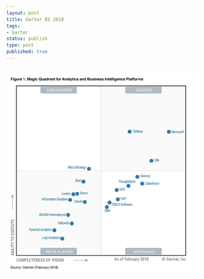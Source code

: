 ```yaml
--- 
layout: post
title: Garter BI 2018
tags: 
- Garter
status: publish
type: post
published: true
---
```

&nbsp;<br>
![](/upload/image/Gartner_BI2018.JPG)                   
